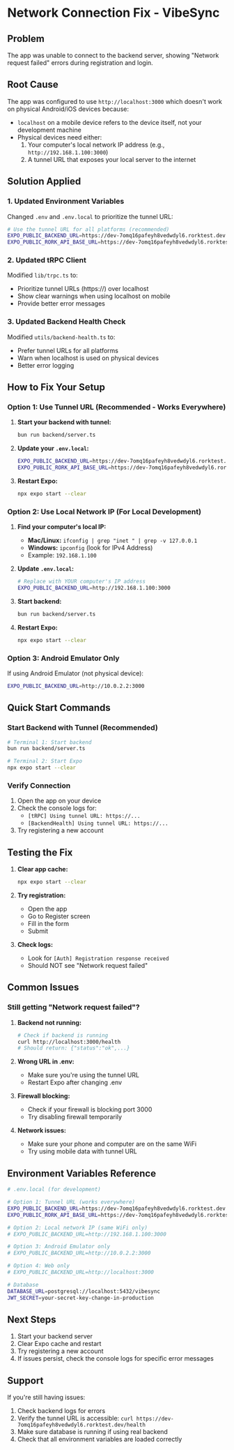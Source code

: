 # Network Connection Fix - VibeSync

## Problem
The app was unable to connect to the backend server, showing "Network request failed" errors during registration and login.

## Root Cause
The app was configured to use `http://localhost:3000` which doesn't work on physical Android/iOS devices because:
- `localhost` on a mobile device refers to the device itself, not your development machine
- Physical devices need either:
  1. Your computer's local network IP address (e.g., `http://192.168.1.100:3000`)
  2. A tunnel URL that exposes your local server to the internet

## Solution Applied

### 1. Updated Environment Variables
Changed `.env` and `.env.local` to prioritize the tunnel URL:

```bash
# Use the tunnel URL for all platforms (recommended)
EXPO_PUBLIC_BACKEND_URL=https://dev-7omq16pafeyh8vedwdyl6.rorktest.dev
EXPO_PUBLIC_RORK_API_BASE_URL=https://dev-7omq16pafeyh8vedwdyl6.rorktest.dev
```

### 2. Updated tRPC Client
Modified `lib/trpc.ts` to:
- Prioritize tunnel URLs (https://) over localhost
- Show clear warnings when using localhost on mobile
- Provide better error messages

### 3. Updated Backend Health Check
Modified `utils/backend-health.ts` to:
- Prefer tunnel URLs for all platforms
- Warn when localhost is used on physical devices
- Better error logging

## How to Fix Your Setup

### Option 1: Use Tunnel URL (Recommended - Works Everywhere)

1. **Start your backend with tunnel:**
   ```bash
   bun run backend/server.ts
   ```

2. **Update your `.env.local`:**
   ```bash
   EXPO_PUBLIC_BACKEND_URL=https://dev-7omq16pafeyh8vedwdyl6.rorktest.dev
   EXPO_PUBLIC_RORK_API_BASE_URL=https://dev-7omq16pafeyh8vedwdyl6.rorktest.dev
   ```

3. **Restart Expo:**
   ```bash
   npx expo start --clear
   ```

### Option 2: Use Local Network IP (For Local Development)

1. **Find your computer's local IP:**
   - **Mac/Linux:** `ifconfig | grep "inet " | grep -v 127.0.0.1`
   - **Windows:** `ipconfig` (look for IPv4 Address)
   - Example: `192.168.1.100`

2. **Update `.env.local`:**
   ```bash
   # Replace with YOUR computer's IP address
   EXPO_PUBLIC_BACKEND_URL=http://192.168.1.100:3000
   ```

3. **Start backend:**
   ```bash
   bun run backend/server.ts
   ```

4. **Restart Expo:**
   ```bash
   npx expo start --clear
   ```

### Option 3: Android Emulator Only

If using Android Emulator (not physical device):
```bash
EXPO_PUBLIC_BACKEND_URL=http://10.0.2.2:3000
```

## Quick Start Commands

### Start Backend with Tunnel (Recommended)
```bash
# Terminal 1: Start backend
bun run backend/server.ts

# Terminal 2: Start Expo
npx expo start --clear
```

### Verify Connection
1. Open the app on your device
2. Check the console logs for:
   - `[tRPC] Using tunnel URL: https://...`
   - `[BackendHealth] Using tunnel URL: https://...`
3. Try registering a new account

## Testing the Fix

1. **Clear app cache:**
   ```bash
   npx expo start --clear
   ```

2. **Try registration:**
   - Open the app
   - Go to Register screen
   - Fill in the form
   - Submit

3. **Check logs:**
   - Look for `[Auth] Registration response received`
   - Should NOT see "Network request failed"

## Common Issues

### Still getting "Network request failed"?

1. **Backend not running:**
   ```bash
   # Check if backend is running
   curl http://localhost:3000/health
   # Should return: {"status":"ok",...}
   ```

2. **Wrong URL in .env:**
   - Make sure you're using the tunnel URL
   - Restart Expo after changing .env

3. **Firewall blocking:**
   - Check if your firewall is blocking port 3000
   - Try disabling firewall temporarily

4. **Network issues:**
   - Make sure your phone and computer are on the same WiFi
   - Try using mobile data with tunnel URL

## Environment Variables Reference

```bash
# .env.local (for development)

# Option 1: Tunnel URL (works everywhere)
EXPO_PUBLIC_BACKEND_URL=https://dev-7omq16pafeyh8vedwdyl6.rorktest.dev
EXPO_PUBLIC_RORK_API_BASE_URL=https://dev-7omq16pafeyh8vedwdyl6.rorktest.dev

# Option 2: Local network IP (same WiFi only)
# EXPO_PUBLIC_BACKEND_URL=http://192.168.1.100:3000

# Option 3: Android Emulator only
# EXPO_PUBLIC_BACKEND_URL=http://10.0.2.2:3000

# Option 4: Web only
# EXPO_PUBLIC_BACKEND_URL=http://localhost:3000

# Database
DATABASE_URL=postgresql://localhost:5432/vibesync
JWT_SECRET=your-secret-key-change-in-production
```

## Next Steps

1. Start your backend server
2. Clear Expo cache and restart
3. Try registering a new account
4. If issues persist, check the console logs for specific error messages

## Support

If you're still having issues:
1. Check backend logs for errors
2. Verify the tunnel URL is accessible: `curl https://dev-7omq16pafeyh8vedwdyl6.rorktest.dev/health`
3. Make sure database is running if using real backend
4. Check that all environment variables are loaded correctly
